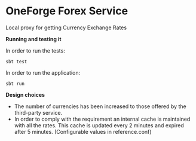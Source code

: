 # OneForge Forex Service

Local proxy for getting Currency Exchange Rates

__Running and testing it__

In order to run the tests:

```shell
sbt test
```

In order to run the application:

```shell
sbt run
```

__Design choices__


- The number of currencies has been increased to those offered by the third-party service.
- In order to comply with the requirement an internal cache is maintained with all the rates. This cache is updated every 2 minutes and expired after 5 minutes. (Configurable values in reference.conf)
